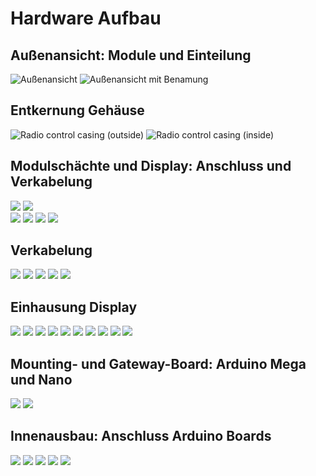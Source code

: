 # Hardware Aufbau

## Außenansicht: Module und Einteilung
![Außenansicht](./img/03_RadioControl_Complete.jpg)
![Außenansicht mit Benamung](./img/02_RadioControl_Details.jpg)

## Entkernung Gehäuse
![Radio control casing (outside)](./img/10_Body_outside.jpg)
![Radio control casing (inside)](./img/11_Body_inside.jpg)

## Modulschächte und Display: Anschluss und Verkabelung
![](./img/15_MainCenter_clean_outside.jpg)
![](./img/16_MainCenter_clean_inside.jpg)   
![](./img/17_MainCenter_full_outside.jpg)
![](./img/18_MainCenter_full_inside.jpg)
![](./img/20_DisplayTray_preparation.jpg)
![](./img/21_DisplayTray_first_fit.jpg)

## Verkabelung
![](./img/25_Body_inside_wiring1.jpg)
![](./img/26_Body_outside_switches_and_potis_jpg)
![](./img/27_Body_inside_wiring2.jpg)
![](./img/28_Body_inside_wiring_module_section_right.jpg)
![](./img/30_Body_outside_Display_cover.jpg)

## Einhausung Display
![](./img/30_Body_Display_Housing_1.jpg)
![](./img/31_Body_Display_Housing_2.jpg)
![](./img/32_Body_Display_Housing_3.jpg)
![](./img/33_Body_Display_Housing_4.jpg)
![](./img/34_Body_Display_Housing_5.jpg)
![](./img/35_Body_Display_Housing_6.jpg)
![](./img/36_Body_Display_Housing_7.jpg)
![](./img/37_Body_Display_Housing_8.jpg)
![](./img/38_Body_Display_Housing_9.jpg)
![](./img/39_Body_Display_Housing_Final.jpg)

## Mounting- und Gateway-Board: Arduino Mega und Nano
![](./img/50_Arduino_Mounting_Boards_1.jpg)
![](./img/51_Arduino_Mounting_Boards_2.jpg)

## Innenausbau: Anschluss Arduino Boards
![](./img/55_Connection_Board_Servos_and_MainCentral.jpg)
![](./img/56_Wiring_Complete.jpg)
![](./img/60_Body_Wiring_inside.jpg)
![](./img/61_Voltage_Controller.jpg)
![](./img/70_Body_Outside_complete.jpg)
